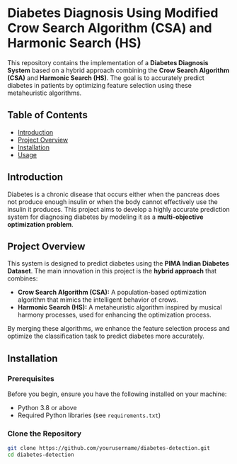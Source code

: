 # Diabetes Diagnosis Using Modified Crow Search Algorithm (CSA) and Harmonic Search (HS)

This repository contains the implementation of a **Diabetes Diagnosis System** based on a hybrid approach combining the **Crow Search Algorithm (CSA)** and **Harmonic Search (HS)**. The goal is to accurately predict diabetes in patients by optimizing feature selection using these metaheuristic algorithms.

## Table of Contents

- [Introduction](#introduction)
- [Project Overview](#project-overview)
- [Installation](#installation)
- [Usage](#usage)

## Introduction

Diabetes is a chronic disease that occurs either when the pancreas does not produce enough insulin or when the body cannot effectively use the insulin it produces. This project aims to develop a highly accurate prediction system for diagnosing diabetes by modeling it as a **multi-objective optimization problem**.

## Project Overview

This system is designed to predict diabetes using the **PIMA Indian Diabetes Dataset**. The main innovation in this project is the **hybrid approach** that combines:

- **Crow Search Algorithm (CSA):** A population-based optimization algorithm that mimics the intelligent behavior of crows.
- **Harmonic Search (HS):** A metaheuristic algorithm inspired by musical harmony processes, used for enhancing the optimization process.

By merging these algorithms, we enhance the feature selection process and optimize the classification task to predict diabetes more accurately.

## Installation

### Prerequisites

Before you begin, ensure you have the following installed on your machine:

- Python 3.8 or above
- Required Python libraries (see `requirements.txt`)

### Clone the Repository

```bash
git clone https://github.com/yourusername/diabetes-detection.git
cd diabetes-detection


